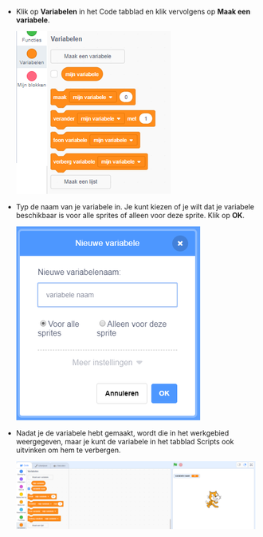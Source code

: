+ Klik op **Variabelen** in het Code tabblad en klik vervolgens op **Maak een variabele**.
    
    ![Variable blocks](images/data-blocks.png)

+ Typ de naam van je variabele in. Je kunt kiezen of je wilt dat je variabele beschikbaar is voor alle sprites of alleen voor deze sprite. Klik op **OK**.
    
    ![Maak een variable](images/create-variable.png)

+ Nadat je de variabele hebt gemaakt, wordt die in het werkgebied weergegeven, maar je kunt de variabele in het tabblad Scripts ook uitvinken om hem te verbergen.
    
    ![Variable on the stage](images/variable-show.png)